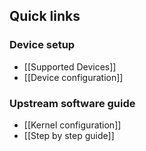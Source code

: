 ## Quick links

### Device setup
* [[Supported Devices]]
* [[Device configuration]]

### Upstream software guide
* [[Kernel configuration]]
* [[Step by step guide]]